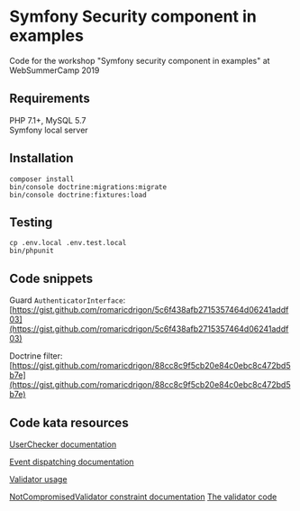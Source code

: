 # Symfony Security component in examples

Code for the workshop "Symfony security component in examples" at WebSummerCamp 2019

## Requirements

PHP 7.1+, MySQL 5.7  
Symfony local server

## Installation

```
composer install
bin/console doctrine:migrations:migrate
bin/console doctrine:fixtures:load
```

## Testing

```
cp .env.local .env.test.local
bin/phpunit
```

## Code snippets

Guard `AuthenticatorInterface`:
[https://gist.github.com/romaricdrigon/5c6f438afb2715357464d06241addf03](https://gist.github.com/romaricdrigon/5c6f438afb2715357464d06241addf03)

Doctrine filter:
[https://gist.github.com/romaricdrigon/88cc8c9f5cb20e84c0ebc8c472bd5b7e](https://gist.github.com/romaricdrigon/88cc8c9f5cb20e84c0ebc8c472bd5b7e)

## Code kata resources

[UserChecker documentation](https://symfony.com/doc/current/security/user_checkers.html)

[Event dispatching documentation](https://symfony.com/doc/current/components/event_dispatcher.html#creating-and-dispatching-an-event)

[Validator usage](https://symfony.com/doc/current/components/validator.html#usage)

[NotCompromisedValidator constraint documentation](https://symfony.com/doc/current/reference/constraints/NotCompromisedPassword.html)
[The validator code](https://github.com/symfony/symfony/blob/4.4/src/Symfony/Component/Validator/Constraints/NotCompromisedPasswordValidator.php)

